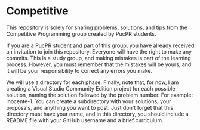 # Competitive
This repository is solely for sharing problems, solutions, and tips from the Competitive Programming group created by PucPR students.

If you are a PucPR student and part of this group, you have already received an invitation to join this repository. Everyone will have the right to make any commits. This is a study group, and making mistakes is part of the learning process. However, you must remember that the mistakes will be yours, and it will be your responsibility to correct any errors you make.

We will use a directory for each phase. Finally, note that, for now, I am creating a Visual Studio Community Edition project for each possible solution, naming the solution followed by the problem number. For example: inocente-1. You can create a subdirectory with your solutions, your proposals, and anything you want to post. Just don't forget that this directory must have your name, and in this directory, you should include a README file with your GitHub username and a brief curriculum.
